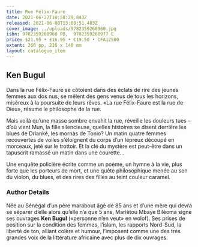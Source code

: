 ```yaml
---
title: Rue Félix-Faure
date: 2021-06-27T10:58:29.843Z
released: 2021-06-08T13:00:51.483Z
cover_image: ../uploads/9782359260960.jpg
isbn: 9782359260960 PB,  9782359260977 E
price: $21.95 • £16.95 • €19.50 • CFA12500
extent: 260 pp, 216 x 140 mm
layout: catalogue_item
---
```

## Ken Bugul

Dans la rue Félix-Faure se côtoient dans des éclats de rire des jeunes femmes aux dos nus, se mêlent des gens venus de tous les horizons, miséreux à la poursuite de leurs rêves. «La rue Félix-Faure est la rue de Dieu», résume le philosophe de la rue.

Mais voilà qu’une masse sombre envahit la rue, réveille les douleurs tues – d’où vient Mun, la fille silencieuse, quelles histoires se disent derrière les blues de Drianké, les mornas de Tonio? Un matin quatre femmes recouvertes de voiles s’éloignent du corps d’un lépreux découpé en morceaux, jeté sur le trottoir. Et la clé du mystère est peut-être dans un tapuscrit ramassé un matin dans une courette…

Une enquête policière écrite comme un poème, un hymne à la vie, plus forte que les porteurs de mort, et une quête philosophique menée au son du violon, du blues, et des rires des filles au teint couleur caramel.

### Author Details

Née au Sénégal d’un père marabout âgé de 85 ans et d’une mère qui devra se séparer d’elle alors qu’elle n’a que 5 ans, Mariètou Mbaye Biléoma signe ses ouvrages **Ken Bugul** («personne n’en veut» en wolof). Ses prises de position sur la condition des femmes, l’islam, les rapports Nord-Sud, la liberté de ton, alliant colère et humour, l’imposent comme une des très grandes voix de la littérature africaine avec plus de dix ouvrages.
